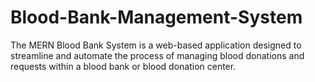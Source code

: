 # Blood-Bank-Management-System
The MERN Blood Bank System is a web-based application designed to streamline and automate the process of managing blood donations and requests within a blood bank or blood donation center.
